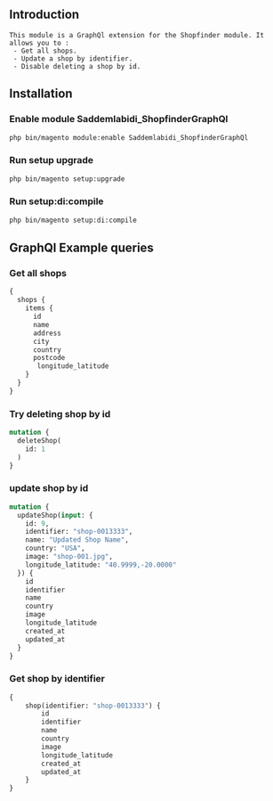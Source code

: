 ## Introduction

``` text
This module is a GraphQl extension for the Shopfinder module. It allows you to : 
 - Get all shops.
 - Update a shop by identifier.
 - Disable deleting a shop by id.
```

## Installation

### Enable module Saddemlabidi_ShopfinderGraphQl

```  bash
php bin/magento module:enable Saddemlabidi_ShopfinderGraphQl
```

### Run setup upgrade

```  bash
php bin/magento setup:upgrade
```

### Run setup:di:compile

```  bash
php bin/magento setup:di:compile
```

## GraphQl Example queries

### Get all shops

```  graphql
{
  shops {
    items {
      id
      name
      address
      city
      country
      postcode
       longitude_latitude
    }
  }
}
```

### Try deleting shop by id

```  graphql
mutation {
  deleteShop(
    id: 1
  )
}
```

### update shop by id

```  graphql
mutation {
  updateShop(input: {
    id: 9,
    identifier: "shop-0013333",
    name: "Updated Shop Name",
    country: "USA",
    image: "shop-001.jpg",
    longitude_latitude: "40.9999,-20.0000"
  }) {
    id
    identifier
    name
    country
    image
    longitude_latitude
    created_at
    updated_at
  }
}
```

### Get shop by identifier

```  graphql
{
    shop(identifier: "shop-0013333") {
        id
        identifier
        name
        country
        image
        longitude_latitude
        created_at
        updated_at
    }
}
```
